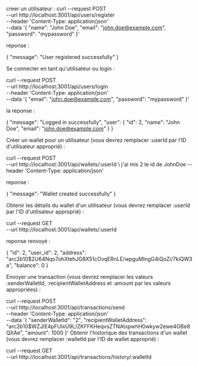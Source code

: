 creer un utilisateur :
curl --request POST \
  --url http://localhost:3001/api/users/register \
  --header 'Content-Type: application/json' \
  --data '{
    "name": "John Doe",
    "email": "john.doe@example.com",
    "password": "mypassword"
}'

reponse :

{
    "message": "User registered successfully"
}




Se connecter en tant qu'utilisateur ou login :

curl --request POST \
  --url http://localhost:3001/api/users/login \
  --header 'Content-Type: application/json' \
  --data '{
    "email": "john.doe@example.com",
    "password": "mypassword"
}'

la reponse :


{
    "message": "Logged in successfully",
    "user": {
        "id": 2,
        "name": "John Doe",
        "email": "john.doe@example.com"
    }
}




Créer un wallet pour un utilisateur (vous devrez remplacer :userId par l'ID d'utilisateur approprié) :

curl --request POST \
  --url http://localhost:3001/api/wallets/:userId \ j'ai mis 2 le id de JohnDoe
  --header 'Content-Type: application/json'


reponse :

{
    "message": "Wallet created successfully"
}






Obtenir les détails du wallet d'un utilisateur (vous devrez remplacer :userId par l'ID d'utilisateur approprié) :

curl --request GET \
  --url http://localhost:3001/api/wallets/:userId

reponse renvoyé :

{
    "id": 2,
    "user_id": 2,
    "address": "arc$2b$10$2U64Nqo7ohXtehJG8X51cOvqERnLE/wpguMIngG4iQoZi/7kiQW3a",
    "balance": 0
}







Envoyer une transaction (vous devrez remplacer les valeurs :senderWalletId, :recipientWalletAddress et :amount par les valeurs appropriées) :

curl --request POST \
  --url http://localhost:3001/api/transactions/send \
  --header 'Content-Type: application/json' \
  --data '{
    "senderWalletId": "2",
    "recipientWalletAddress": "arc$2b$10$WZJ/E4pFUlxU9L/ZKFFKHeqvsZTNAtxpwhH0wkyw2ewe4OBe8QXAe",
    "amount": 1000
}'
Obtenir l'historique des transactions d'un wallet (vous devrez remplacer :walletId par l'ID de wallet approprié) :

curl --request GET \
  --url http://localhost:3001/api/transactions/history/:walletId



